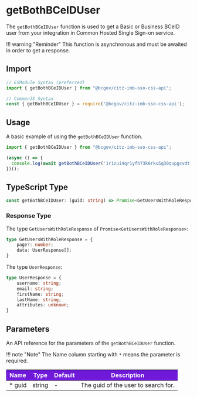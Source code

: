 # getBothBCeIDUser

The `getBothBCeIDUser` function is used to get a Basic or Business BCeID user from your integration in Common Hosted Single Sign-on service.

!!! warning "Reminder"
    This function is asynchronous and must be awaited in order to get a response.

## Import

```JavaScript
// ESModule Syntax (preferred)
import { getBothBCeIDUser } from "@bcgov/citz-imb-sso-css-api";

// CommonJS Syntax
const { getBothBCeIDUser } = require('@bcgov/citz-imb-sso-css-api');
```

## Usage

A basic example of using the `getBothBCeIDUser` function.

```JavaScript
import { getBothBCeIDUser } from "@bcgov/citz-imb-sso-css-api";

(async () => {
  console.log(await getBothBCeIDUser('1r1zui4qr1yfh73k6rku5q30qupgcvdt'));
})();
```

## TypeScript Type

<!-- The following code block is auto generated when types in the package change. -->
<!-- TYPE: getBothBCeIDUser -->
```TypeScript
const getBothBCeIDUser: (guid: string) => Promise<GetUsersWithRoleResponse>;
```

### Response Type

The type `GetUsersWithRoleResponse` of `Promise<GetUsersWithRoleResponse>`:

<!-- The following code block is auto generated when types in the package change. -->
<!-- TYPE: GetUsersWithRoleResponse -->
```TypeScript
type GetUsersWithRoleResponse = {
    page?: number;
    data: UserResponse[];
}
```

The type `UserResponse`:

<!-- The following code block is auto generated when types in the package change. -->
<!-- TYPE: UserResponse -->
```TypeScript
type UserResponse = {
    username: string;
    email: string;
    firstName: string;
    lastName: string;
    attributes: unknown;
}
```

## Parameters

An API reference for the parameters of the `getBothBCeIDUser` function.

!!! note "Note"
    The Name column starting with `*` means the parameter is required.

<table>
  <!-- Table columns -->
  <thead>
    <tr>
      <th style="background: #6f19d9; color: white;">Name</th>
      <th style="background: #6f19d9; color: white;">Type</th>
      <th style="background: #6f19d9; color: white;">Default</th>
      <th style="background: #6f19d9; color: white;">Description</th>
    </tr>
  </thead>

  <!-- Table rows -->
  <tbody>
    <tr>
      <td>* guid</td>
      <td>string</td>
      <td>-</td>
      <td>The guid of the user to search for.</td>
    </tr>
  </tbody>
</table>
